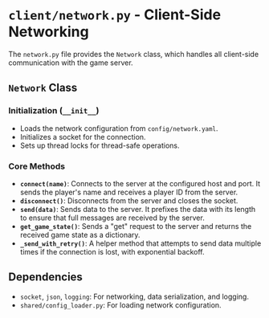 # `client/network.py` - Client-Side Networking

The `network.py` file provides the `Network` class, which handles all client-side communication with the game server.

## `Network` Class

### Initialization (`__init__`)

*   Loads the network configuration from `config/network.yaml`.
*   Initializes a socket for the connection.
*   Sets up thread locks for thread-safe operations.

### Core Methods

*   **`connect(name)`**: Connects to the server at the configured host and port. It sends the player's name and receives a player ID from the server.
*   **`disconnect()`**: Disconnects from the server and closes the socket.
*   **`send(data)`**: Sends data to the server. It prefixes the data with its length to ensure that full messages are received by the server.
*   **`get_game_state()`**: Sends a "get" request to the server and returns the received game state as a dictionary.
*   **`_send_with_retry()`**: A helper method that attempts to send data multiple times if the connection is lost, with exponential backoff.

## Dependencies

*   `socket`, `json`, `logging`: For networking, data serialization, and logging.
*   `shared/config_loader.py`: For loading network configuration.
